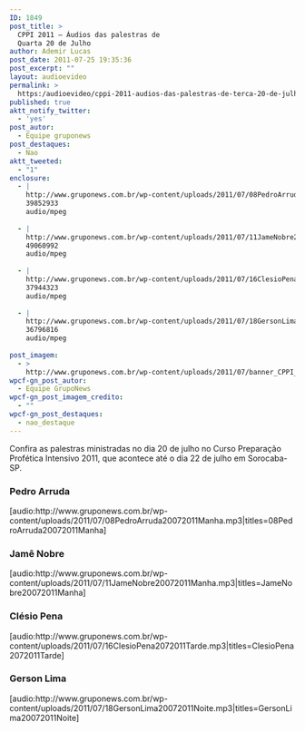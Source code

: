 ```yaml
---
ID: 1849
post_title: >
  CPPI 2011 – Áudios das palestras de
  Quarta 20 de Julho
author: Ademir Lucas
post_date: 2011-07-25 19:35:36
post_excerpt: ""
layout: audioevideo
permalink: >
  https:/audioevideo/cppi-2011-audios-das-palestras-de-terca-20-de-julho
published: true
aktt_notify_twitter:
  - 'yes'
post_autor:
  - Equipe gruponews
post_destaques:
  - Nao
aktt_tweeted:
  - "1"
enclosure:
  - |
    http://www.gruponews.com.br/wp-content/uploads/2011/07/08PedroArruda20072011Manha.mp3
    39852933
    audio/mpeg
    
  - |
    http://www.gruponews.com.br/wp-content/uploads/2011/07/11JameNobre20072011Manha.mp3
    49060992
    audio/mpeg
    
  - |
    http://www.gruponews.com.br/wp-content/uploads/2011/07/16ClesioPena2072011Tarde.mp3
    37944323
    audio/mpeg
    
  - |
    http://www.gruponews.com.br/wp-content/uploads/2011/07/18GersonLima20072011Noite.mp3
    36796816
    audio/mpeg
    
post_imagem:
  - >
    http://www.gruponews.com.br/wp-content/uploads/2011/07/banner_CPPI_audios-20.jpg
wpcf-gn_post_autor:
  - Equipe GrupoNews
wpcf-gn_post_imagem_credito:
  - ""
wpcf-gn_post_destaques:
  - nao_destaque
---
```

Confira as palestras ministradas no dia 20 de julho no Curso Preparação Profética Intensivo 2011, que acontece até o dia 22 de julho em Sorocaba-SP.
<h3>Pedro Arruda</h3>
[audio:http://www.gruponews.com.br/wp-content/uploads/2011/07/08PedroArruda20072011Manha.mp3|titles=08PedroArruda20072011Manha]
<h3>Jamê Nobre</h3>
[audio:http://www.gruponews.com.br/wp-content/uploads/2011/07/11JameNobre20072011Manha.mp3|titles=JameNobre20072011Manha]
<h3>Clésio Pena</h3>
[audio:http://www.gruponews.com.br/wp-content/uploads/2011/07/16ClesioPena2072011Tarde.mp3|titles=ClesioPena2072011Tarde]
<h3>Gerson Lima</h3>
[audio:http://www.gruponews.com.br/wp-content/uploads/2011/07/18GersonLima20072011Noite.mp3|titles=GersonLima20072011Noite]